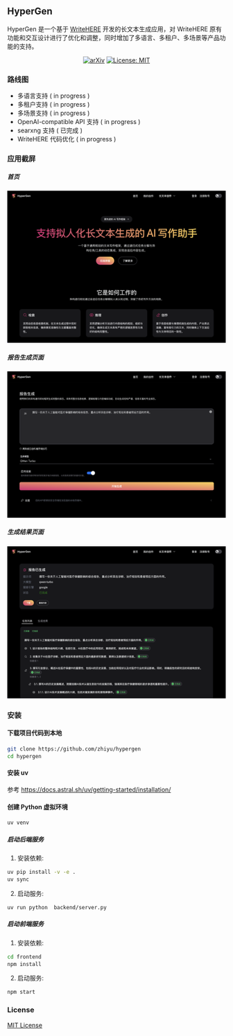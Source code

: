 ## HyperGen

HyperGen 是一个基于 [WriteHERE](https://github.com/principia-ai/WriteHERE) 开发的长文本生成应用，对 WriteHERE 原有功能和交互设计进行了优化和调整，同时增加了多语言、多租户、多场景等产品功能的支持。

<p align="center">
  <a href="https://arxiv.org/abs/2503.08275"><img src="https://img.shields.io/badge/arXiv-2503.08275-b31b1b.svg" alt="arXiv"></a>
  <a href="https://opensource.org/licenses/MIT"><img src="https://img.shields.io/badge/License-MIT-yellow.svg" alt="License: MIT"></a>
</p>

### 路线图

- 多语言支持 ( in progress )
- 多租户支持 ( in progress )
- 多场景支持 ( in progress )
- OpenAI-compatible API 支持 ( in progress )
- searxng 支持 ( 已完成 )
- WriteHERE 代码优化 ( in progress )

### 应用截屏

##### 首页

![screenshots](./assets/1.png)

##### 报告生成页面

![screenshots](./assets/2.png)

##### 生成结果页面

![screenshots](./assets/3.png)

### 安装

#### 下载项目代码到本地

```bash
git clone https://github.com/zhiyu/hypergen
cd hypergen
```

#### 安装 uv

参考 https://docs.astral.sh/uv/getting-started/installation/

#### 创建 Python 虚拟环境

```bash
uv venv
```

##### 启动后端服务

1. 安装依赖:

```bash
uv pip install -v -e .
uv sync
```

2. 启动服务:

```bash
uv run python  backend/server.py
```

##### 启动前端服务

1. 安装依赖:

```bash
cd frontend
npm install
```

2. 启动服务:

```bash
npm start
```

### License

[MIT License](LICENSE)

```

```
